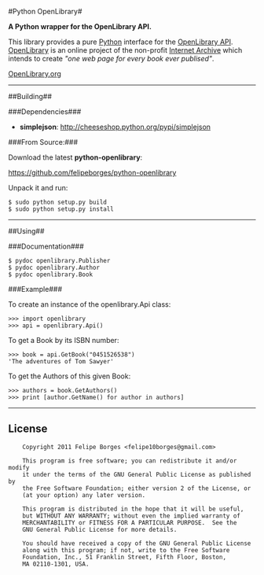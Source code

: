 #Python OpenLibrary#

__A Python wrapper for the OpenLibrary API.__

This library provides a pure [Python](http://python.org) interface for the [OpenLibrary API](http://openlibrary.org/developers/api).
[OpenLibrary](http://openlibrary.org) is an online project of the non-profit [Internet Archive](http://www.archive.org)
which intends to create _"one web page for every book ever publised"_.

[OpenLibrary.org](http://openlibrary.org)

***

##Building##

###Dependencies###

* **simplejson**: http://cheeseshop.python.org/pypi/simplejson

###From Source:###

Download the latest **python-openlibrary**:

https://github.com/felipeborges/python-openlibrary

Unpack it and run:

    $ sudo python setup.py build
    $ sudo python setup.py install
    

***

##Using##

###Documentation###

    $ pydoc openlibrary.Publisher
    $ pydoc openlibrary.Author
    $ pydoc openlibrary.Book

###Example###

To create an instance of the openlibrary.Api class:

    >>> import openlibrary
    >>> api = openlibrary.Api()

To get a Book by its ISBN number:

    >>> book = api.GetBook("0451526538")
    'The adventures of Tom Sawyer'

To get the Authors of this given Book:

    >>> authors = book.GetAuthors()
    >>> print [author.GetName() for author in authors]
	
* * *

## License ##

        Copyright 2011 Felipe Borges <felipe10borges@gmail.com>
  
        This program is free software; you can redistribute it and/or modify
        it under the terms of the GNU General Public License as published by
        the Free Software Foundation; either version 2 of the License, or
        (at your option) any later version.
  
        This program is distributed in the hope that it will be useful,
        but WITHOUT ANY WARRANTY; without even the implied warranty of
        MERCHANTABILITY or FITNESS FOR A PARTICULAR PURPOSE.  See the
        GNU General Public License for more details.

        You should have received a copy of the GNU General Public License
        along with this program; if not, write to the Free Software
        Foundation, Inc., 51 Franklin Street, Fifth Floor, Boston,
        MA 02110-1301, USA.


